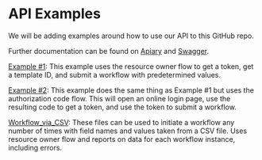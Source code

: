 # API Examples

We will be adding examples around how to use our API to this GitHub repo.

Further documentation can be found on [Apiary](http://docs.thinksmart1.apiary.io/) and [Swagger](https://demo.tap.thinksmart.com/prod/api/swagger/ui/index).

[Example #1](https://github.com/ThinkSmart/API_Examples/blob/master/Example1.py): This example uses the resource owner flow to get a token, get a template ID, and submit a workflow with predetermined values.

[Example #2](https://github.com/ThinkSmart/API_Examples/blob/master/Example2.py): This example does the same thing as Example #1 but uses the authorization code flow. This will open an online login page, use the resulting code to get a token, and use the token to submit a workflow.

[Workflow_via_CSV](https://github.com/ThinkSmart/API_Examples/tree/master/Workflow_via_CSV): These files can be used to initiate a workflow any number of times with field names and values taken from a CSV file. Uses resource owner flow and reports on data for each workflow instance, including errors. 
